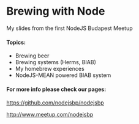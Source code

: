 Brewing with Node
=====================
My slides from the first NodeJS Budapest Meetup

#### Topics: ####

- Brewing beer
- Brewing systems (Herms, BIAB)
- My homebrew experiences
- NodeJS-MEAN powered BIAB system

#### For more info please check our pages: ####

<https://github.com/nodejsbp/nodejsbp>

<http://www.meetup.com/nodejsbp>
